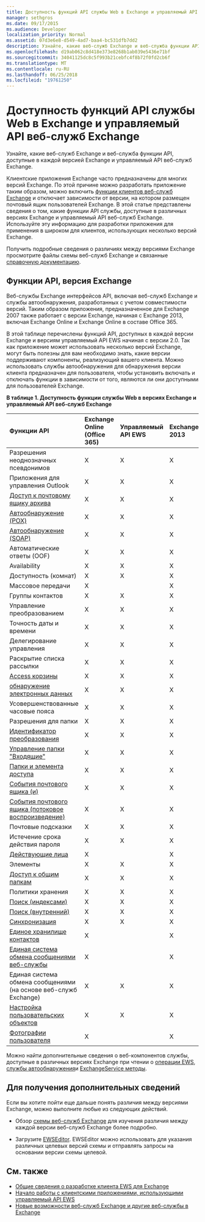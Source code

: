 ```yaml
---
title: Доступность функций API службы Web в Exchange и управляемый API веб-служб Exchange
manager: sethgros
ms.date: 09/17/2015
ms.audience: Developer
localization_priority: Normal
ms.assetid: 07d3e6e8-d549-4ad7-baa4-bc531dfb7dd2
description: Узнайте, какие веб-служб Exchange и веб-служба функции API, доступные в каждой версией Exchange и управляемый API веб-служб Exchange.
ms.openlocfilehash: d19ab062c8d418e373e8268b1ab039e5436e71bf
ms.sourcegitcommit: 34041125dc8c5f993b21cebfc4f8b72f0fd2cb6f
ms.translationtype: MT
ms.contentlocale: ru-RU
ms.lasthandoff: 06/25/2018
ms.locfileid: "19761250"
---
```

# <a name="web-service-api-feature-availability-in-exchange-and-the-ews-managed-api"></a>Доступность функций API службы Web в Exchange и управляемый API веб-служб Exchange

Узнайте, какие веб-служб Exchange и веб-служба функции API, доступные в каждой версией Exchange и управляемый API веб-служб Exchange.
  
Клиентские приложения Exchange часто предназначены для многих версий Exchange. По этой причине можно разработать приложение таким образом, можно включить [функции клиентов веб-служб Exchange](ews-client-design-overview-for-exchange.md#EWSFeatures) и отключает зависимости от версии, на котором размещен почтовый ящик пользователей Exchange. В этой статье представлены сведения о том, какие функции API службы, доступные в различных версиях Exchange и управляемый API веб-служб Exchange. Используйте эту информацию для разработки приложения для применения в широком для клиентов, использующих несколько версий Exchange. 
  
Получить подробные сведения о различиях между версиями Exchange просмотрите файлы схемы веб-служб Exchange и связанные [справочную документацию](http://msdn.microsoft.com/library/6c969133-6036-448b-af39-a3caf9917e98%28Office.15%29.aspx).
  
## <a name="api-features-by-exchange-version"></a>Функции API, версия Exchange
<a name="bk_apifeatures"> </a>

Веб-службы Exchange интерфейсов API, включая веб-служб Exchange и службы автообнаружения, разработанных с учетом совместимости версий. Таким образом приложения, предназначенное для Exchange 2007 также работает с версии Exchange, начиная с Exchange 2013, включая Exchange Online и Exchange Online в составе Office 365. 
  
В этой таблице перечислены функций API, доступных в каждой версии Exchange и версиям управляемый API EWS начиная с версии 2.0. Так как приложение может использовать несколько версий Exchange, могут быть полезны для вам необходимо знать, какие версии поддерживают компоненты, реализующий вашего клиента. Можно использовать службы автообнаружения для обнаружения версии клиента предназначен для пользователя, чтобы установить включать и отключать функции в зависимости от того, являются ли они доступными для пользователей Exchange.
  
**В таблице 1. Доступность функции службы Web в версиях Exchange и управляемый API веб-служб Exchange**

|Функции API|Exchange Online (Office 365)|Управляемый API EWS|Exchange 2013|Exchange 2010 SP2|Exchange 2010 SP1|Exchange 2010|Exchange 2007 SP1|Exchange 2007|
|:-----|:-----|:-----|:-----|:-----|:-----|:-----|:-----|:-----|
|Разрешения неоднозначных псевдонимов  <br/> |X   <br/> |X   <br/> |X   <br/> |X   <br/> |X   <br/> |X   <br/> |X   <br/> |X   <br/> |
|Приложения для управления Outlook  <br/> |X   <br/> |X   <br/> |X   <br/> ||||||
|[Доступ к почтовому ящику архива](archiving-in-ews-in-exchange.md) <br/> |X   <br/> |X   <br/> |X   <br/> |X   <br/> |X   <br/> ||||
|[Автообнаружение (POX)](autodiscover-for-exchange.md) <br/> |X   <br/> |X   <br/> |X   <br/> |X   <br/> |X   <br/> |X   <br/> |X   <br/> |X   <br/> |
|[Автообнаружение (SOAP)](autodiscover-for-exchange.md) <br/> |X   <br/> |X   <br/> |X   <br/> |X   <br/> |X   <br/> ||||
|Автоматические ответы (OOF)  <br/> |X   <br/> |X   <br/> |X   <br/> |X   <br/> |X   <br/> |X   <br/> |X   <br/> |X   <br/> |
|Availability  <br/> |X   <br/> |X   <br/> |X   <br/> |X   <br/> |X   <br/> |X   <br/> |X   <br/> |X   <br/> |
|Доступность (комнат)  <br/> |X   <br/> |X   <br/> |X   <br/> |X   <br/> |X   <br/> |X   <br/> |||
|Массовое передачи  <br/> |X   <br/> ||X   <br/> |X   <br/> |X   <br/> ||||
|Группы контактов  <br/> |X   <br/> |X   <br/> |X   <br/> |X   <br/> |X   <br/> |X   <br/> |||
|Управление преобразованием  <br/> |X   <br/> |X   <br/> |X   <br/> |X   <br/> |X   <br/> ||||
|Точность даты и времени  <br/> |X   <br/> |X   <br/> |X   <br/> |X   <br/> |||||
|Делегирование управления  <br/> |X   <br/> |X   <br/> |X   <br/> |X   <br/> |X   <br/> |X   <br/> |X   <br/> ||
|Раскрытие списка рассылки  <br/> |X   <br/> |X   <br/> |X   <br/> |X   <br/> |X   <br/> |X   <br/> |X   <br/> |X   <br/> |
|[Access корзины](deleting-items-by-using-ews-in-exchange.md) <br/> |X   <br/> |X   <br/> |X   <br/> |X   <br/> |X   <br/> |X   <br/> |||
|[обнаружение электронных данных](ediscovery-in-ews-in-exchange.md) <br/> |X   <br/> |X   <br/> |X   <br/> ||||||
|Усовершенствованные часовые пояса  <br/> |X   <br/> |X   <br/> |X   <br/> |X   <br/> |X   <br/> |X   <br/> |||
|Разрешения для папки  <br/> |X   <br/> |X   <br/> |X   <br/> |X   <br/> |X   <br/> |X   <br/> |X   <br/> ||
|[Идентификатор преобразования](ews-identifiers-in-exchange.md) <br/> |X   <br/> |X   <br/> |X   <br/> |X   <br/> |X   <br/> |X   <br/> |X   <br/> ||
|[Управление папки "Входящие"](inbox-management-and-ews-in-exchange.md) <br/> |X   <br/> |X   <br/> |X   <br/> |X   <br/> |X   <br/> ||||
|[Папки и элемента доступа](folders-and-items-in-ews-in-exchange.md) <br/> |X   <br/> |X   <br/> |X   <br/> |X   <br/> |X   <br/> |X   <br/> |X   <br/> |X   <br/> |
|[События почтового ящика (и)](notification-subscriptions-mailbox-events-and-ews-in-exchange.md) <br/> |X   <br/> |X   <br/> |X   <br/> |X   <br/> |X   <br/> |X   <br/> |X   <br/> |X   <br/> |
|[События почтового ящика (потоковое воспроизведение)](notification-subscriptions-mailbox-events-and-ews-in-exchange.md) <br/> |X   <br/> |X   <br/> |X   <br/> |X   <br/> |X   <br/> ||||
|Почтовые подсказки  <br/> |X   <br/> |X   <br/> |X   <br/> |X   <br/> |X   <br/> ||||
|Истечение срока действия пароля  <br/> |X   <br/> |X   <br/> |X   <br/> |X   <br/> |||||
|[Действующие лица](people-and-contacts-in-ews-in-exchange.md) <br/> |X   <br/> ||X   <br/> ||||||
|Элементы  <br/> |X   <br/> |X   <br/> |X   <br/> |X   <br/> |X   <br/> |X   <br/> |X   <br/> ||
|[Доступ к общим папкам](public-folder-access-with-ews-in-exchange.md) <br/> |X   <br/> |X   <br/> |X   <br/> |X   <br/> |X   <br/> |X   <br/> |X   <br/> ||
|Политики хранения  <br/> |X   <br/> |X   <br/> |X   <br/> ||||||
|[Поиск (индексами)](search-and-ews-in-exchange.md) <br/> |X   <br/> |X   <br/> |X   <br/> |X   <br/> |X   <br/> |X   <br/> |||
|[Поиск (внутренний)](search-and-ews-in-exchange.md) <br/> |X   <br/> |X   <br/> |X   <br/> |X   <br/> |X   <br/> |X   <br/> |X   <br/> |X   <br/> |
|[Синхронизация](mailbox-synchronization-and-ews-in-exchange.md) <br/> |X   <br/> |X   <br/> |X   <br/> |X   <br/> |X   <br/> |X   <br/> |X   <br/> |X   <br/> |
|[Единое хранилище контактов](people-and-contacts-in-ews-in-exchange.md) <br/> |X   <br/> ||X   <br/> ||||||
|[Единая система обмена сообщениями веб-службы](http://msdn.microsoft.com/library/83afea8a-c716-41df-9eb2-e1000357afb6%28Office.15%29.aspx) <br/> |X   <br/> ||X   <br/> |X   <br/> |X   <br/> |X   <br/> |X   <br/> |X   <br/> |
|Единая система обмена сообщениями (на основе веб-служб Exchange)  <br/> |X   <br/> |X   <br/> |X   <br/> |X   <br/> |X   <br/> |X   <br/> |||
|[Настройка пользовательских объектов](persistent-application-settings-in-ews-in-exchange.md) <br/> |X   <br/> |X   <br/> |X   <br/> |X   <br/> |X   <br/> |X   <br/> |||
|[Фотографии пользователя](how-to-get-user-photos-by-using-ews-in-exchange.md) <br/> |X   <br/> ||X   <br/> ||||||
   
Можно найти дополнительные сведения о веб-компонентов службы, доступные в различных версиях Exchange при чтении о [операции EWS](http://msdn.microsoft.com/library/cf6fd871-9a65-4f34-8557-c8c71dd7ce09%28Office.15%29.aspx), [службы автообнаружения](http://msdn.microsoft.com/library/a01124a8-a8cf-4b80-8625-d7ee05690bca%28Office.15%29.aspx)и [ExchangeService методы](http://msdn.microsoft.com/en-us/library/office/microsoft.exchange.webservices.data.exchangeservice_methods%28v=exchg.80%29.aspx).
  
## <a name="to-learn-more"></a>Для получения дополнительных сведений
<a name="bk_apifeatures"> </a>

Если вы хотите пойти еще дальше понять различия между версиями Exchange, можно выполните любые из следующих действий.
  
- Обзор [схемы веб-служб Exchange](http://msdn.microsoft.com/library/6c969133-6036-448b-af39-a3caf9917e98%28Office.15%29.aspx) для изучения различия между каждой версии веб-служб Exchange более подробно. 
    
- Загрузите [EWSEditor](http://ewseditor.codeplex.com/). EWSEditor можно использовать для указания различных целевых версий схемы и отправлять запросы на основании версии схемы целевой.
    
## <a name="see-also"></a>См. также

- [Общие сведения о разработке клиента EWS для Exchange](ews-client-design-overview-for-exchange.md)   
- [Начало работы с клиентскими приложениями, использующими управляемый API EWS](get-started-with-ews-managed-api-client-applications.md) 
- [Новые возможности веб-служб Exchange и другие веб-службы в Exchange](whats-new-in-ews-and-other-web-services-in-exchange.md)
    

